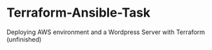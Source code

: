 # Terraform-Ansible-Task

Deploying AWS environment and a Wordpress Server with Terraform (unfinished)
